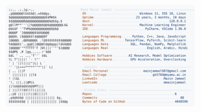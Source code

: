 <picture>
  <source srcset="https://raw.githubusercontent.com/mmazinjameel/mmazinjameel/main/dark_mode.svg?v=1739657274" media="(prefers-color-scheme: dark)">
  <img src="https://raw.githubusercontent.com/mmazinjameel/mmazinjameel/main/light_mode.svg?v=1739657274">
</picture>

